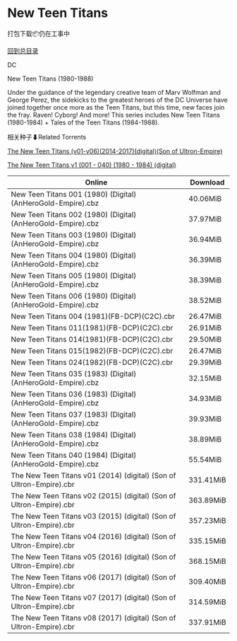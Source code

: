 # New Teen Titans

打包下载📦仍在工事中

[回到总目录](/Catalogs.md)

DC

New Teen Titans (1980-1988)

Under the guidance of the legendary creative team of Marv Wolfman and George Perez, the sidekicks to the greatest heroes of the DC Universe have joined together once more as the Teen Titans, but this time, new faces join the fray. Raven! Cyborg! And more! This series includes New Teen Titans (1980-1984) + Tales of the Teen Titans (1984-1988).





相关种子⬇Related Torrents

[The New Teen Titans (v01-v06)(2014-2017)(digital)(Son of Ultron-Empire)](https://github.com/alicewish/markdown/blob/master/torrent/The-New-Teen-Titans--v01-v06--2014-2017--digital--Son-of-Ultron-Empire.md)

[The New Teen Titans v1 (001 - 040) (1980 - 1984) (digital)](https://github.com/alicewish/markdown/blob/master/torrent/The-New-Teen-Titans-v1--001---040---1980---1984---digital.md)

Online | Download
--- | ---
New Teen Titans 001 (1980) (Digital) (AnHeroGold-Empire).cbz | 40.06MiB
New Teen Titans 002 (1980) (Digital) (AnHeroGold-Empire).cbz | 37.97MiB
New Teen Titans 003 (1980) (Digital) (AnHeroGold-Empire).cbz | 36.94MiB
New Teen Titans 004 (1980) (Digital) (AnHeroGold-Empire).cbz | 36.39MiB
New Teen Titans 005 (1980) (Digital) (AnHeroGold-Empire).cbz | 38.39MiB
New Teen Titans 006 (1980) (Digital) (AnHeroGold-Empire).cbz | 38.52MiB
New Teen Titans 004 (1981)(FB-DCP)(C2C).cbr | 26.47MiB
New Teen Titans 011(1981)(FB-DCP)(C2C).cbr | 26.91MiB
New Teen Titans 014(1981)(FB-DCP)(C2C).cbr | 29.50MiB
New Teen Titans 015(1982)(FB-DCP)(C2C).cbr | 26.47MiB
New Teen Titans 024(1982)(FB-DCP)(C2C).cbr | 29.39MiB
New Teen Titans 035 (1983) (Digital) (AnHeroGold-Empire).cbz | 32.15MiB
New Teen Titans 036 (1983) (Digital) (AnHeroGold-Empire).cbz | 34.93MiB
New Teen Titans 037 (1983) (Digital) (AnHeroGold-Empire).cbz | 39.93MiB
New Teen Titans 038 (1984) (Digital) (AnHeroGold-Empire).cbz | 38.89MiB
New Teen Titans 040 (1984) (Digital) (AnHeroGold-Empire).cbz | 55.54MiB
The New Teen Titans v01 (2014) (digital) (Son of Ultron-Empire).cbr | 331.41MiB
The New Teen Titans v02 (2015) (digital) (Son of Ultron-Empire).cbr | 363.89MiB
The New Teen Titans v03 (2015) (digital) (Son of Ultron-Empire).cbr | 357.23MiB
The New Teen Titans v04 (2016) (digital) (Son of Ultron-Empire).cbr | 335.15MiB
The New Teen Titans v05 (2016) (digital) (Son of Ultron-Empire).cbr | 368.15MiB
The New Teen Titans v06 (2017) (digital) (Son of Ultron-Empire).cbr | 309.40MiB
The New Teen Titans v07 (2017) (digital) (Son of Ultron-Empire).cbr | 314.59MiB
The New Teen Titans v08 (2017) (digital) (Son of Ultron-Empire).cbr | 337.91MiB